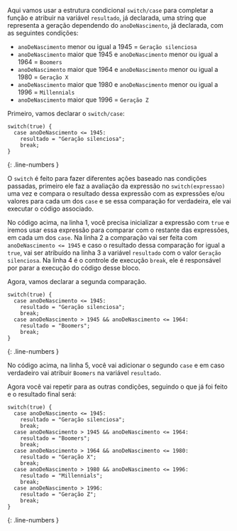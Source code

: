 Aqui vamos usar a estrutura condicional `switch/case` para completar a função e atribuir na variável `resultado`, já declarada, uma string que representa a geração dependendo do `anoDeNascimento`, já declarada, com as seguintes condições:

- `anoDeNascimento` menor ou igual a 1945 = `Geração silenciosa`
- `anoDeNascimento` maior que 1945 e `anoDeNascimento` menor ou igual a 1964 = `Boomers`
- `anoDeNascimento` maior que 1964 e `anoDeNascimento` menor ou igual a 1980 = `Geração X`
- `anoDeNascimento` maior que 1980 e `anoDeNascimento` menor ou igual a 1996 = `Millennials`
- `anoDeNascimento` maior que 1996 = `Geração Z`

Primeiro, vamos declarar o `switch/case`:

```language-javascript
switch(true) {
  case anoDeNascimento <= 1945:
    resultado = "Geração silenciosa";
    break;
}
```
{: .line-numbers }

O `switch` é feito para fazer diferentes ações baseado nas condições passadas, primeiro ele faz a avaliação da expressão no `switch(expressao)` uma vez e compara o resultado dessa expressão com as expressões e/ou valores para cada um dos `case` e se essa comparação for verdadeira, ele vai executar o código associado.

No código acima, na linha 1, você precisa inicializar a expressão com `true` e iremos usar essa expressão para comparar com o restante das expressões, em cada um dos `case`. Na linha 2 a comparação vai ser feita com `anoDeNascimento <= 1945` e caso o resultado dessa comparação for igual a `true`, vai ser atribuído na linha 3 a variável `resultado` com o valor `Geração silenciosa`. Na linha 4 é o controle de execução `break`, ele é responsável por parar a execução do código desse bloco.

Agora, vamos declarar a segunda comparação.

```language-javascript
switch(true) {
  case anoDeNascimento <= 1945:
    resultado = "Geração silenciosa";
    break;
  case anoDeNascimento > 1945 && anoDeNascimento <= 1964:
    resultado = "Boomers";
    break;
}
```
{: .line-numbers }

No código acima, na linha 5, você vai adicionar o segundo `case` e em caso verdadeiro vai atribuir `Boomers` na variável `resultado`.

Agora você vai repetir para as outras condições, seguindo o que já foi feito e o resultado final será:

```language-javascript
switch(true) {
  case anoDeNascimento <= 1945:
    resultado = "Geração silenciosa";
    break;
  case anoDeNascimento > 1945 && anoDeNascimento <= 1964:
    resultado = "Boomers";
    break;
  case anoDeNascimento > 1964 && anoDeNascimento <= 1980:
    resultado = "Geração X";
    break;
  case anoDeNascimento > 1980 && anoDeNascimento <= 1996:
    resultado = "Millennials";
    break;
  case anoDeNascimento > 1996:
    resultado = "Geração Z";
    break;
}
```
{: .line-numbers }
